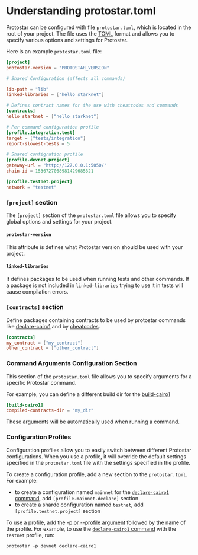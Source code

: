 # Understanding protostar.toml

Protostar can be configured with file `protostar.toml`, which is located in the root of your project. The file uses
the [TOML](https://toml.io/en/) format and allows you to specify various options and settings for Protostar.

Here is an example `protostar.toml` file:

```toml title="protostar.toml example"
[project]
protostar-version = "PROTOSTAR_VERSION"

# Shared Configuration (affects all commands)

lib-path = "lib"
linked-libraries = ["hello_starknet"]

# Defines contract names for the use with cheatcodes and commands
[contracts]
hello_starknet = ["hello_starknet"]

# Per command configuration profile
[profile.integration.test]
target = ["tests/integration"]
report-slowest-tests = 5

# Shared configration profile
[profile.devnet.project]
gateway-url = "http://127.0.0.1:5050/"
chain-id = 1536727068981429685321

[profile.testnet.project]
network = "testnet"
```

### `[project]` section

The `[project]` section of the `protostar.toml` file allows you to specify global options and settings for your project.

#### `protostar-version`

This attribute is defines what Protostar version should be used with your project.

#### `linked-libraries`

It defines packages to be used when running tests and other commands. If a package is not included in `linked-libraries`
trying to use it in tests will cause compilation errors.

### `[contracts]` section

Define packages containing contracts to be used by protostar commands
like [declare-cairo1](../../cli-reference.md#declare-cairo1) and by [cheatcodes](./05-cheatcodes/README.md).

```toml
[contracts]
my_contract = ["my_contract"]
other_contract = ["other_contract"]
```

### Command Arguments Configuration Section

This section of the `protostar.toml` file allows you to specify arguments for a specific
Protostar command.

For example, you can define a different build dir for the [build-cairo1](../../cli-reference.md#build-cairo1)

```toml title="Configuration File"
[build-cairo1]
compiled-contracts-dir = "my_dir"
```

These arguments will be automatically used when running a command.

### Configuration Profiles

Configuration profiles allow you to easily switch between different Protostar configurations.
When you use a profile, it will override the default settings specified in the `protostar.toml` file with the settings
specified in the profile.

To create a configuration profile, add a new section to the `protostar.toml`. For example:

- to create a configuration named `mainnet` for the [`declare-cairo1` command](../../cli-reference.md#declare-cairo1),
  add `[profile.mainnet.declare]` section
- to create a sharde configuration named `testnet`, add `[profile.testnet.project]` section

To use a profile, add the [-p or --profile argument](../../cli-reference.md#-p---profile-string) followed by the name of
the profile.
For example, to use the [`declare-cairo1` command](../../cli-reference.md#declare-cairo1) with the `testnet` profile,
run:

```console
protostar -p devnet declare-cairo1
```